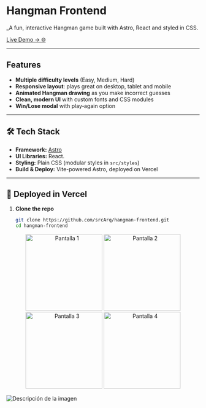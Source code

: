 # Hangman Frontend

_A fun, interactive Hangman game built with Astro, React and styled in CSS.

[Live Demo → 🌐](https://hangman-frontend-sable.vercel.app)

---

## Features

- **Multiple difficulty levels** (Easy, Medium, Hard)  
- **Responsive layout**: plays great on desktop, tablet and mobile  
- **Animated Hangman drawing** as you make incorrect guesses  
- **Clean, modern UI** with custom fonts and CSS modules  
- **Win/Lose modal** with play‑again option  

---

## 🛠️ Tech Stack

- **Framework:** [Astro](https://astro.build)  
- **UI Libraries:** React.  
- **Styling:** Plain CSS (modular styles in `src/styles`)  
- **Build & Deploy:** Vite-powered Astro, deployed on Vercel  

---

## 🚀 Deployed in Vercel 

1. **Clone the repo**  
   ```bash
   git clone https://github.com/srcArq/hangman-frontend.git
   cd hangman-frontend
   
<p align="center">
  <img src="./assets/images/hangman-readme1.png" alt="Pantalla 1" width="200" />
  <img src="./assets/images/hangman-readme2.png" alt="Pantalla 2" width="200" />
  <img src="./assets/images/hangman-readme3.png" alt="Pantalla 3" width="200" />
  <img src="./assets/images/hangman-readme4.png" alt="Pantalla 4" width="200" />
</p>

![Descripción de la imagen](/assets/images/hangman-1.png)

